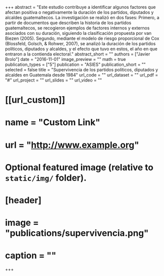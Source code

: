 +++
abstract = "Este estudio contribuye a identificar algunos factores que afectan positiva o negativamente la duración de los partidos, diputados y alcaldes guatemaltecos. La investigación se realizó en dos fases: Primero, a partir de documentos que describen la historia de los partidos guatemaltecos, se recogieron ejemplos de factores internos y externos asociados con su duración, siguiendo la clasificación propuesta por van Biezen (2005). Segundo, mediante el modelo de riesgo proporcional de Cox (Blossfeld, Golsch, & Rohwer, 2007), se analizó la duración de los partidos políticos, diputados y alcaldes, y el efecto que tuvo en estos, el año en que entraron a la contienda electoral."
abstract_short = ""
authors = ["Javier Brolo"]
date = "2016-11-01"
image_preview = ""
math = true
publication_types = ["5"]
publication = "ASIES"
publication_short = ""
selected = false
title = "Supervivencia de los partidos políticos, diputados y alcaldes en Guatemala desde 1984"
url_code = ""
url_dataset = ""
url_pdf = "#"
url_project = ""
url_slides = ""
url_video = ""

# [[url_custom]]
# name = "Custom Link"
# url = "http://www.example.org"

# Optional featured image (relative to `static/img/` folder).
# [header]
# image = "publications/supervivencia.png"
# caption = ""

+++
